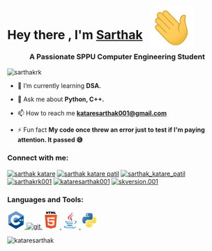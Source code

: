 <html>

<h1>Hey there , I'm <a href="https://github.com/kataresarthak">Sarthak</a> 
<img src="hi.gif" alt="" width="100px" style="position:relative;top:20px; left:10px; max-width: 50%;">
</h1>

<h3 align="center">A Passionate SPPU Computer Engineering Student</h3>

<p align="left"> <img src="https://komarev.com/ghpvc/?username=sarthakrk&label=Profile%20views&color=0e75b6&style=flat" alt="sarthakrk" /> </p>

- 🌱 I’m currently learning **DSA.**

- 💬 Ask me about **Python, C++.**

- 📫 How to reach me **kataresarthak001@gmail.com**

- ⚡ Fun fact **My code once threw an error just to test if I'm paying attention. It passed 😅**

<h3 align="left">Connect with me:</h3>
<p align="left">
<a href="https://linkedin.com/in/sarthak katare" target="blank"><img align="center" src="https://raw.githubusercontent.com/rahuldkjain/github-profile-readme-generator/master/src/images/icons/Social/linked-in-alt.svg" alt="sarthak katare" height="30" width="40" /></a>
<a href="https://fb.com/sarthak katare patil" target="blank"><img align="center" src="https://raw.githubusercontent.com/rahuldkjain/github-profile-readme-generator/master/src/images/icons/Social/facebook.svg" alt="sarthak katare patil" height="30" width="40" /></a>
<a href="https://instagram.com/sarthak_katare_patil" target="blank"><img align="center" src="https://raw.githubusercontent.com/rahuldkjain/github-profile-readme-generator/master/src/images/icons/Social/instagram.svg" alt="sarthak_katare_patil" height="30" width="40" /></a>
<a href="https://www.codechef.com/users/sarthakrk001" target="blank"><img align="center" src="https://cdn.jsdelivr.net/npm/simple-icons@3.1.0/icons/codechef.svg" alt="sarthakrk001" height="30" width="40" /></a>
<a href="https://auth.geeksforgeeks.org/user/kataresarthak001" target="blank"><img align="center" src="https://raw.githubusercontent.com/rahuldkjain/github-profile-readme-generator/master/src/images/icons/Social/geeks-for-geeks.svg" alt="kataresarthak001" height="30" width="40" /></a>
<a href="https://discord.gg/skversion.001" target="blank"><img align="center" src="https://raw.githubusercontent.com/rahuldkjain/github-profile-readme-generator/master/src/images/icons/Social/discord.svg" alt="skversion.001" height="30" width="40" /></a>
</p>

<h3 align="left">Languages and Tools:</h3>
<p align="left"> <a href="https://www.w3schools.com/cpp/" target="_blank" rel="noreferrer"> <img src="https://raw.githubusercontent.com/devicons/devicon/master/icons/cplusplus/cplusplus-original.svg" alt="cplusplus" width="40" height="40"/> </a> <a href="https://git-scm.com/" target="_blank" rel="noreferrer"> <img src="https://www.vectorlogo.zone/logos/git-scm/git-scm-icon.svg" alt="git" width="40" height="40"/> </a> <a href="https://www.w3.org/html/" target="_blank" rel="noreferrer"> <img src="https://raw.githubusercontent.com/devicons/devicon/master/icons/html5/html5-original-wordmark.svg" alt="html5" width="40" height="40"/> </a> <a href="https://www.java.com" target="_blank" rel="noreferrer"> <img src="https://raw.githubusercontent.com/devicons/devicon/master/icons/java/java-original.svg" alt="java" width="40" height="40"/> </a> <a href="https://www.python.org" target="_blank" rel="noreferrer"> <img src="https://raw.githubusercontent.com/devicons/devicon/master/icons/python/python-original.svg" alt="python" width="40" height="40"/> </a> </p>

<p><img align="center" src="https://github-readme-stats.vercel.app/api/top-langs?username=kataresarthak&show_icons=true&locale=en&layout=compact" alt="kataresarthak" /></p>
